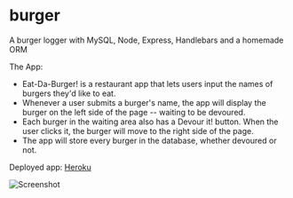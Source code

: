 # burger
A burger logger with MySQL, Node, Express, Handlebars and a homemade ORM

The App:

* Eat-Da-Burger! is a restaurant app that lets users input the names of burgers they'd like to eat.
* Whenever a user submits a burger's name, the app will display the burger on the left side of the page -- waiting to be devoured.
* Each burger in the waiting area also has a Devour it! button. When the user clicks it, the burger will move to the right side of the page.
* The app will store every burger in the database, whether devoured or not.

Deployed app:
[Heroku](https://pure-refuge-98127.herokuapp.com/index)

![Screenshot](/img/screenshot.png)

